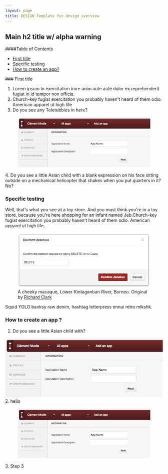 ```yaml
---
layout: page
title: DESIGN Template for design overview
---
```

## Main h2 title w/ alpha warning <span class="cc-alpha pull-right" title="Currently in Alpha version"></span>
####Table of Contents
<ul id="cc-tableofcontent__list">
	<li>
		<a href="#first-title">
			First title
		</a>
	</li>
	<li>
		<a href="#specific-testing">
			Specific testing
		</a>
	</li>
	<li>
		<a href="#how-to-create-an-app">
		How to create an app?
		</a>
	</li>
</ul>
### First title

1. Lorem ipsum In exercitation irure anim aute aute dolor ex reprehenderit fugiat in id tempor non officia.
2. Church-key fugiat exercitation you probably haven't heard of them odio. American apparel ut high life
3. Do you see any Teletubbies in here?
<figure class="cc-content-imglarge">
  <img src="/assets/images/screenshot.png"/>
</figure>
4. Do you see a little Asian child with a blank expression on his face sitting outside on a mechanical helicopter that shakes when you put quarters in it? No?

### Specific testing
Well, that's what you see at a toy store. And you must think you're in a toy store, because you're here shopping for an infant named Jeb.Church-key fugiat exercitation you probably haven't heard of them odio. American apparel ut high life.  

<figure class="cc-content-img">
  <a href="/assets/images/screenshot2.png"><img src="/assets/images/screenshot2.png"/></a>
  <figcaption>
  	A cheeky macaque, Lower Kintaganban River, Borneo. Original by 
  	<a href="http://www.flickr.com/photos/rclark/">Richard Clark</a>
  </figcaption>
</figure>

Squid YOLO banksy raw denim, hashtag letterpress ennui retro mlkshk.

### How to create an app ?

1. Do you see a little Asian child with?<figure class="cc-content-imglarge">
  <img src="/assets/images/screenshot.png"/>
</figure>
2. hello <figure class="cc-content-imglarge">
  <img src="/assets/images/screenshot.png"/>
</figure>
3. Step 3




<script type="text/javascript">
$('.cc-content__text ul li a').click(function(){
    $('html, body').animate({
        scrollTop: $( $(this).attr('href') ).offset().top - 1
    }, 500);
    return false;
});
</script>
